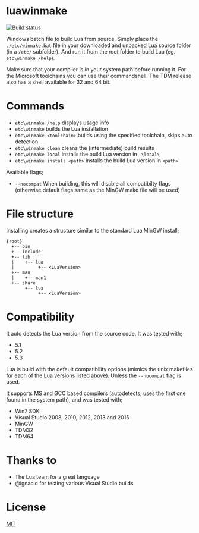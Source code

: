 luawinmake
==========

[![Build status](https://ci.appveyor.com/api/projects/status/github/tieske/luawinmake?branch=master&svg=true)](https://ci.appveyor.com/project/tieske/luawinmake)

Windows batch file to build Lua from source. Simply place the `./etc/winmake.bat` file 
in your downloaded and unpacked Lua source folder (in a `/etc/` subfolder). And run it from the
root folder to build Lua (eg.  `etc\winmake /help`).

Make sure that your compiler is in your system path before running it. For the Microsoft toolchains
you can use their commandshell. The TDM release also has a shell available for 32 and 64 bit.

Commands
========

- `etc\winmake /help` displays usage info
- `etc\winmake` builds the Lua installation
- `etc\winmake <toolchain>` builds using the specified toolchain, skips auto detection
- `etc\winmake clean` cleans the (intermediate) build results
- `etc\winmake local` installs the build Lua version in `.\local\`
- `etc\winmake install <path>` installs the build Lua version in `<path>`

Available flags;
- `--nocompat` When building, this will disable all compatibilty flags (otherwise default flags same as the MinGW make file will be used)

File structure
==============

Installing creates a structure similar to the standard Lua MinGW install;
````
{root}
  +-- bin
  +-- include
  +-- lib
  |    +-- lua
  |         +-- <LuaVersion>
  +-- man
  |    +-- man1
  +-- share
       +-- lua
            +-- <LuaVersion>
````

Compatibility
=============

It auto detects the Lua version from the source code. It was tested with;

- 5.1
- 5.2
- 5.3

Lua is build with the default compatibility options (mimics the unix makefiles for each 
of the Lua versions listed above). Unless the `--nocompat` flag is used.

It supports MS and GCC based compilers (autodetects; uses the first one found in the system path), and was tested with;

- Win7 SDK
- Visual Studio 2008, 2010, 2012, 2013 and 2015
- MinGW
- TDM32
- TDM64

Thanks to
=========
- The Lua team for a great language
- @ignacio for testing various Visual Studio builds

License
=======
[MIT](http://opensource.org/licenses/MIT)
